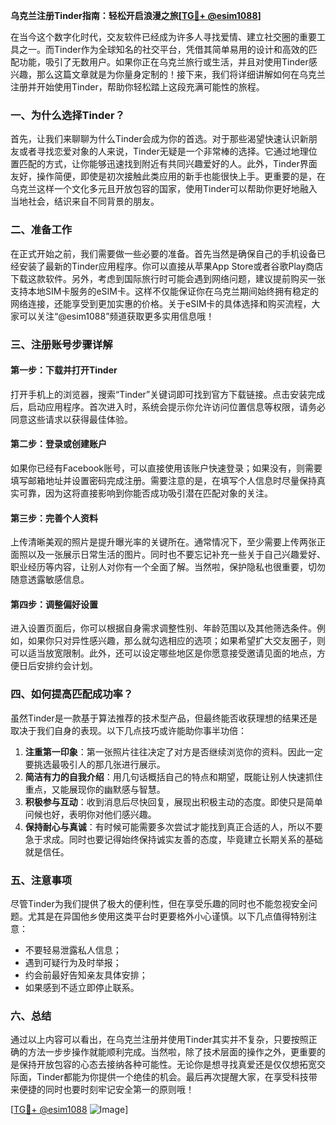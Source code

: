 **乌克兰注册Tinder指南：轻松开启浪漫之旅[[TG💪+ @esim1088](https://t.me/s/esim1088)]**

在当今这个数字化时代，交友软件已经成为许多人寻找爱情、建立社交圈的重要工具之一。而Tinder作为全球知名的社交平台，凭借其简单易用的设计和高效的匹配功能，吸引了无数用户。如果你正在乌克兰旅行或生活，并且对使用Tinder感兴趣，那么这篇文章就是为你量身定制的！接下来，我们将详细讲解如何在乌克兰注册并开始使用Tinder，帮助你轻松踏上这段充满可能性的旅程。

### 一、为什么选择Tinder？

首先，让我们来聊聊为什么Tinder会成为你的首选。对于那些渴望快速认识新朋友或者寻找恋爱对象的人来说，Tinder无疑是一个非常棒的选择。它通过地理位置匹配的方式，让你能够迅速找到附近有共同兴趣爱好的人。此外，Tinder界面友好，操作简便，即使是初次接触此类应用的新手也能很快上手。更重要的是，在乌克兰这样一个文化多元且开放包容的国家，使用Tinder可以帮助你更好地融入当地社会，结识来自不同背景的朋友。

### 二、准备工作

在正式开始之前，我们需要做一些必要的准备。首先当然是确保自己的手机设备已经安装了最新的Tinder应用程序。你可以直接从苹果App Store或者谷歌Play商店下载这款软件。另外，考虑到国际旅行时可能会遇到网络问题，建议提前购买一张支持本地SIM卡服务的eSIM卡。这样不仅能保证你在乌克兰期间始终拥有稳定的网络连接，还能享受到更加实惠的价格。关于eSIM卡的具体选择和购买流程，大家可以关注“@esim1088”频道获取更多实用信息哦！

### 三、注册账号步骤详解

#### 第一步：下载并打开Tinder
打开手机上的浏览器，搜索“Tinder”关键词即可找到官方下载链接。点击安装完成后，启动应用程序。首次进入时，系统会提示你允许访问位置信息等权限，请务必同意这些请求以获得最佳体验。

#### 第二步：登录或创建账户
如果你已经有Facebook账号，可以直接使用该账户快速登录；如果没有，则需要填写邮箱地址并设置密码完成注册。需要注意的是，在填写个人信息时尽量保持真实可靠，因为这将直接影响到你能否成功吸引潜在匹配对象的关注。

#### 第三步：完善个人资料
上传清晰美观的照片是提升曝光率的关键所在。通常情况下，至少需要上传两张正面照以及一张展示日常生活的图片。同时也不要忘记补充一些关于自己兴趣爱好、职业经历等内容，让别人对你有一个全面了解。当然啦，保护隐私也很重要，切勿随意透露敏感信息。

#### 第四步：调整偏好设置
进入设置页面后，你可以根据自身需求调整性别、年龄范围以及其他筛选条件。例如，如果你只对异性感兴趣，那么就勾选相应的选项；如果希望扩大交友圈子，则可以适当放宽限制。此外，还可以设定哪些地区是你愿意接受邀请见面的地点，方便日后安排约会计划。

### 四、如何提高匹配成功率？

虽然Tinder是一款基于算法推荐的技术型产品，但最终能否收获理想的结果还是取决于我们自身的表现。以下几点技巧或许能助你事半功倍：

1. **注重第一印象**：第一张照片往往决定了对方是否继续浏览你的资料。因此一定要挑选最吸引人的那几张进行展示。
2. **简洁有力的自我介绍**：用几句话概括自己的特点和期望，既能让别人快速抓住重点，又能展现你的幽默感与智慧。
3. **积极参与互动**：收到消息后尽快回复，展现出积极主动的态度。即使只是简单问候也好，表明你对他们感兴趣。
4. **保持耐心与真诚**：有时候可能需要多次尝试才能找到真正合适的人，所以不要急于求成。同时也要记得始终保持诚实友善的态度，毕竟建立长期关系的基础就是信任。

### 五、注意事项

尽管Tinder为我们提供了极大的便利性，但在享受乐趣的同时也不能忽视安全问题。尤其是在异国他乡使用这类平台时更要格外小心谨慎。以下几点值得特别注意：
- 不要轻易泄露私人信息；
- 遇到可疑行为及时举报；
- 约会前最好告知亲友具体安排；
- 如果感到不适立即停止联系。

### 六、总结

通过以上内容可以看出，在乌克兰注册并使用Tinder其实并不复杂，只要按照正确的方法一步步操作就能顺利完成。当然啦，除了技术层面的操作之外，更重要的是保持开放包容的心态去接纳各种可能性。无论你是想寻找真爱还是仅仅想拓宽交际面，Tinder都能为你提供一个绝佳的机会。最后再次提醒大家，在享受科技带来便捷的同时也要时刻牢记安全第一的原则哦！

[[TG💪+ @esim1088](https://t.me/s/esim1088) ![Image](https://i.postimg.cc/4NQfJmqS/Snipaste-2025-05-13-00-14-12.png)]
